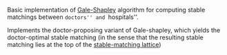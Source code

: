 Basic implementation of [Gale-Shapley](https://en.wikipedia.org/wiki/Gale%E2%80%93Shapley_algorithm) algorithm for computing stable matchings between ``doctors'' and ``hospitals''.

Implements the doctor-proposing variant of Gale-shapley, which yields the doctor-optimal stable matching (in the sense that the
resulting stable matching lies at the top of the [stable-matching lattice](https://en.wikipedia.org/wiki/Lattice_of_stable_matchings))
